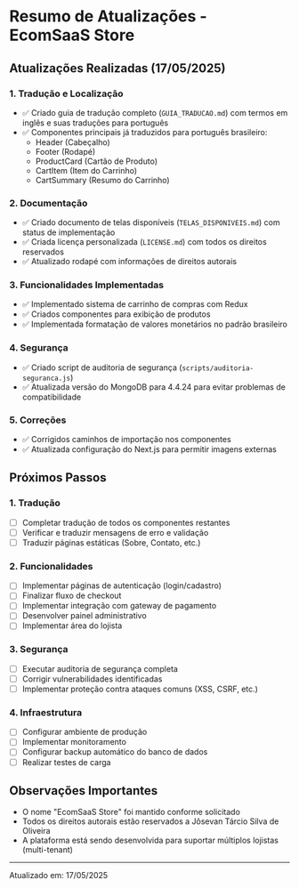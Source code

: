# Resumo de Atualizações - EcomSaaS Store

## Atualizações Realizadas (17/05/2025)

### 1. Tradução e Localização
- ✅ Criado guia de tradução completo (`GUIA_TRADUCAO.md`) com termos em inglês e suas traduções para português
- ✅ Componentes principais já traduzidos para português brasileiro:
  - Header (Cabeçalho)
  - Footer (Rodapé)
  - ProductCard (Cartão de Produto)
  - CartItem (Item do Carrinho)
  - CartSummary (Resumo do Carrinho)

### 2. Documentação
- ✅ Criado documento de telas disponíveis (`TELAS_DISPONIVEIS.md`) com status de implementação
- ✅ Criada licença personalizada (`LICENSE.md`) com todos os direitos reservados
- ✅ Atualizado rodapé com informações de direitos autorais

### 3. Funcionalidades Implementadas
- ✅ Implementado sistema de carrinho de compras com Redux
- ✅ Criados componentes para exibição de produtos
- ✅ Implementada formatação de valores monetários no padrão brasileiro

### 4. Segurança
- ✅ Criado script de auditoria de segurança (`scripts/auditoria-seguranca.js`)
- ✅ Atualizada versão do MongoDB para 4.4.24 para evitar problemas de compatibilidade

### 5. Correções
- ✅ Corrigidos caminhos de importação nos componentes
- ✅ Atualizada configuração do Next.js para permitir imagens externas

## Próximos Passos

### 1. Tradução
- [ ] Completar tradução de todos os componentes restantes
- [ ] Verificar e traduzir mensagens de erro e validação
- [ ] Traduzir páginas estáticas (Sobre, Contato, etc.)

### 2. Funcionalidades
- [ ] Implementar páginas de autenticação (login/cadastro)
- [ ] Finalizar fluxo de checkout
- [ ] Implementar integração com gateway de pagamento
- [ ] Desenvolver painel administrativo
- [ ] Implementar área do lojista

### 3. Segurança
- [ ] Executar auditoria de segurança completa
- [ ] Corrigir vulnerabilidades identificadas
- [ ] Implementar proteção contra ataques comuns (XSS, CSRF, etc.)

### 4. Infraestrutura
- [ ] Configurar ambiente de produção
- [ ] Implementar monitoramento
- [ ] Configurar backup automático do banco de dados
- [ ] Realizar testes de carga

## Observações Importantes
- O nome "EcomSaaS Store" foi mantido conforme solicitado
- Todos os direitos autorais estão reservados a Jôsevan Tárcio Silva de Oliveira
- A plataforma está sendo desenvolvida para suportar múltiplos lojistas (multi-tenant)

---

Atualizado em: 17/05/2025
